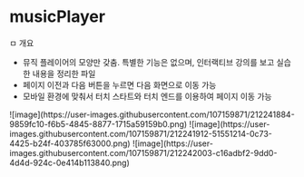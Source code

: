 # musicPlayer

ㅁ 개요

- 뮤직 플레이어의 모양만 갖춤. 특별한 기능은 없으며, 인터랙티브 강의를 보고 실습한 내용을 정리한 파일
- 페이지 이전과 다음 버튼을 누르면 다음 화면으로 이동 가능
- 모바일 환경에 맞춰서 터치 스타트와 터치 엔드를 이용하여 페이지 이동 가능

<PC>
![image](https://user-images.githubusercontent.com/107159871/212241884-9859fc10-f6b5-4845-8877-1715a59159b0.png)
![image](https://user-images.githubusercontent.com/107159871/212241912-51551214-0c73-4425-b24f-403785f63000.png)


<Mobile>
![image](https://user-images.githubusercontent.com/107159871/212242003-c16adbf2-9dd0-4d4d-924c-0e414b113840.png)
